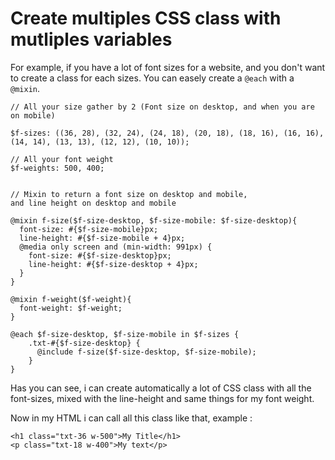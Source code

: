 # Create multiples CSS class with mutliples variables

For example, if you have a lot of font sizes for a website, and you don't want to create a class for each sizes.
You can easely create a `@each` with a `@mixin`.

```
// All your size gather by 2 (Font size on desktop, and when you are on mobile)

$f-sizes: ((36, 28), (32, 24), (24, 18), (20, 18), (18, 16), (16, 16),  
(14, 14), (13, 13), (12, 12), (10, 10));

// All your font weight
$f-weights: 500, 400;


// Mixin to return a font size on desktop and mobile, 
and line height on desktop and mobile

@mixin f-size($f-size-desktop, $f-size-mobile: $f-size-desktop){
  font-size: #{$f-size-mobile}px;
  line-height: #{$f-size-mobile + 4}px;
  @media only screen and (min-width: 991px) {
    font-size: #{$f-size-desktop}px;
    line-height: #{$f-size-desktop + 4}px;
  }
}

@mixin f-weight($f-weight){
  font-weight: $f-weight;
}

@each $f-size-desktop, $f-size-mobile in $f-sizes {
    .txt-#{$f-size-desktop} {
      @include f-size($f-size-desktop, $f-size-mobile);
    }
}
```

Has you can see, i can create automatically a lot of CSS class with all the font-sizes, mixed with the line-height and same things for my font weight.

Now in my HTML i can call all this class like that, example :

```
<h1 class="txt-36 w-500">My Title</h1>
<p class="txt-18 w-400">My text</p>
```

